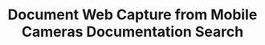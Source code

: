 ---
layout: search-page
title: Document Web Capture from Mobile Cameras Documentation Search
keywords: Document Web Capture from Mobile Cameras Documentation Search
cx: a671e766504a74330
---